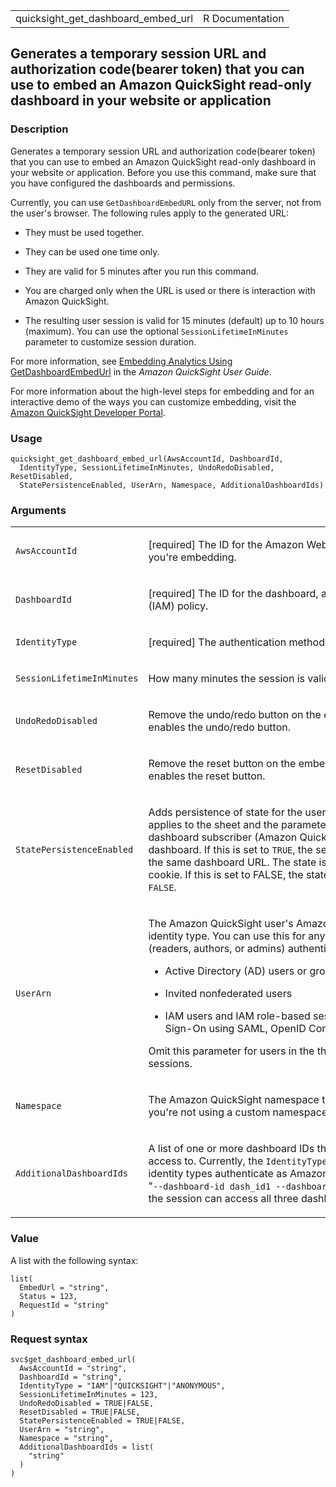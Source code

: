 <table style="width: 100%;">
<tbody>
<tr class="odd">
<td>quicksight_get_dashboard_embed_url</td>
<td style="text-align: right;">R Documentation</td>
</tr>
</tbody>
</table>

## Generates a temporary session URL and authorization code(bearer token) that you can use to embed an Amazon QuickSight read-only dashboard in your website or application

### Description

Generates a temporary session URL and authorization code(bearer token)
that you can use to embed an Amazon QuickSight read-only dashboard in
your website or application. Before you use this command, make sure that
you have configured the dashboards and permissions.

Currently, you can use `GetDashboardEmbedURL` only from the server, not
from the user's browser. The following rules apply to the generated URL:

-   They must be used together.

-   They can be used one time only.

-   They are valid for 5 minutes after you run this command.

-   You are charged only when the URL is used or there is interaction
    with Amazon QuickSight.

-   The resulting user session is valid for 15 minutes (default) up to
    10 hours (maximum). You can use the optional
    `SessionLifetimeInMinutes` parameter to customize session duration.

For more information, see [Embedding Analytics Using
GetDashboardEmbedUrl](https://docs.aws.amazon.com/quicksight/latest/user/embedded-analytics-deprecated.html)
in the *Amazon QuickSight User Guide*.

For more information about the high-level steps for embedding and for an
interactive demo of the ways you can customize embedding, visit the
[Amazon QuickSight Developer
Portal](https://docs.aws.amazon.com/quicksight/latest/user/quicksight-dev-portal.html).

### Usage

    quicksight_get_dashboard_embed_url(AwsAccountId, DashboardId,
      IdentityType, SessionLifetimeInMinutes, UndoRedoDisabled, ResetDisabled,
      StatePersistenceEnabled, UserArn, Namespace, AdditionalDashboardIds)

### Arguments

<table>
<colgroup>
<col style="width: 35%" />
<col style="width: 65%" />
</colgroup>
<tbody>
<tr class="odd">
<td><code
id="quicksight_get_dashboard_embed_url_:_AwsAccountId">AwsAccountId</code></td>
<td><p>[required] The ID for the Amazon Web Services account that
contains the dashboard that you're embedding.</p></td>
</tr>
<tr class="even">
<td><code
id="quicksight_get_dashboard_embed_url_:_DashboardId">DashboardId</code></td>
<td><p>[required] The ID for the dashboard, also added to the Identity
and Access Management (IAM) policy.</p></td>
</tr>
<tr class="odd">
<td><code
id="quicksight_get_dashboard_embed_url_:_IdentityType">IdentityType</code></td>
<td><p>[required] The authentication method that the user uses to sign
in.</p></td>
</tr>
<tr class="even">
<td><code
id="quicksight_get_dashboard_embed_url_:_SessionLifetimeInMinutes">SessionLifetimeInMinutes</code></td>
<td><p>How many minutes the session is valid. The session lifetime must
be 15-600 minutes.</p></td>
</tr>
<tr class="odd">
<td><code
id="quicksight_get_dashboard_embed_url_:_UndoRedoDisabled">UndoRedoDisabled</code></td>
<td><p>Remove the undo/redo button on the embedded dashboard. The
default is FALSE, which enables the undo/redo button.</p></td>
</tr>
<tr class="even">
<td><code
id="quicksight_get_dashboard_embed_url_:_ResetDisabled">ResetDisabled</code></td>
<td><p>Remove the reset button on the embedded dashboard. The default is
FALSE, which enables the reset button.</p></td>
</tr>
<tr class="odd">
<td><code
id="quicksight_get_dashboard_embed_url_:_StatePersistenceEnabled">StatePersistenceEnabled</code></td>
<td><p>Adds persistence of state for the user session in an embedded
dashboard. Persistence applies to the sheet and the parameter settings.
These are control settings that the dashboard subscriber (Amazon
QuickSight reader) chooses while viewing the dashboard. If this is set
to <code>TRUE</code>, the settings are the same when the subscriber
reopens the same dashboard URL. The state is stored in Amazon
QuickSight, not in a browser cookie. If this is set to FALSE, the state
of the user session is not persisted. The default is
<code>FALSE</code>.</p></td>
</tr>
<tr class="even">
<td><code
id="quicksight_get_dashboard_embed_url_:_UserArn">UserArn</code></td>
<td><p>The Amazon QuickSight user's Amazon Resource Name (ARN), for use
with <code>QUICKSIGHT</code> identity type. You can use this for any
Amazon QuickSight users in your account (readers, authors, or admins)
authenticated as one of the following:</p>
<ul>
<li><p>Active Directory (AD) users or group members</p></li>
<li><p>Invited nonfederated users</p></li>
<li><p>IAM users and IAM role-based sessions authenticated through
Federated Single Sign-On using SAML, OpenID Connect, or IAM
federation.</p></li>
</ul>
<p>Omit this parameter for users in the third group – IAM users and IAM
role-based sessions.</p></td>
</tr>
<tr class="odd">
<td><code
id="quicksight_get_dashboard_embed_url_:_Namespace">Namespace</code></td>
<td><p>The Amazon QuickSight namespace that contains the dashboard IDs
in this request. If you're not using a custom namespace, set
<code>Namespace = default</code>.</p></td>
</tr>
<tr class="even">
<td><code
id="quicksight_get_dashboard_embed_url_:_AdditionalDashboardIds">AdditionalDashboardIds</code></td>
<td><p>A list of one or more dashboard IDs that you want anonymous users
to have tempporary access to. Currently, the <code>IdentityType</code>
parameter must be set to <code>ANONYMOUS</code> because other identity
types authenticate as Amazon QuickSight or IAM users. For example, if
you set "<code
style="white-space: pre;">⁠--dashboard-id dash_id1 --dashboard-id dash_id2 dash_id3 identity-type ANONYMOUS⁠</code>",
the session can access all three dashboards.</p></td>
</tr>
</tbody>
</table>

### Value

A list with the following syntax:

    list(
      EmbedUrl = "string",
      Status = 123,
      RequestId = "string"
    )

### Request syntax

    svc$get_dashboard_embed_url(
      AwsAccountId = "string",
      DashboardId = "string",
      IdentityType = "IAM"|"QUICKSIGHT"|"ANONYMOUS",
      SessionLifetimeInMinutes = 123,
      UndoRedoDisabled = TRUE|FALSE,
      ResetDisabled = TRUE|FALSE,
      StatePersistenceEnabled = TRUE|FALSE,
      UserArn = "string",
      Namespace = "string",
      AdditionalDashboardIds = list(
        "string"
      )
    )
